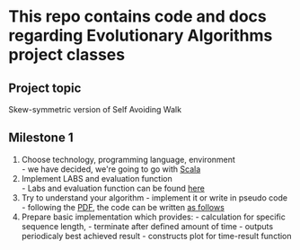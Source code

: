 # This repo contains code and docs regarding Evolutionary Algorithms project classes

## Project topic
Skew-symmetric version of Self Avoiding Walk  

## Milestone 1 
  1. Choose technology, programming language, environment  
    - we have decided, we're going to go with [Scala](https://www.scala-lang.org)  
  2. Implement LABS and evaluation function  
    - Labs and evaluation function can be found [here](src/main/scala/main.scala#L4)  
  3. Try to understand your algorithm - implement it or write in pseudo code  
    - following the [PDF](docs/LABS+emas+memetic_PL.pdf), the code can be written [as follows]()
  4. Prepare basic implementation which provides:
    - calculation for specific sequence length,
    - terminate after defined amount of time
    - outputs periodicaly best achieved result
    - constructs plot for time-result function
